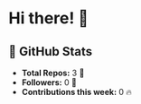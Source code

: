 # Hi there! 👋

## 🚀 GitHub Stats
- **Total Repos:** 3 🌟
- **Followers:** 0 👥
- **Contributions this week:** 0 🔥
